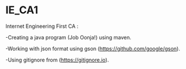 # IE_CA1
Internet Engineering First CA :

-Creating a java program (Job Oonja!) using maven.

-Working with json format using gson (https://github.com/google/gson).

-Using gitignore from (https://gitignore.io).
